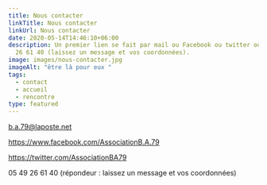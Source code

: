 ```yaml
---
title: Nous contacter
linkTitle: Nous contacter
linkUrl: Nous contacter
date: 2020-05-14T14:46:10+06:00
description: Un premier lien se fait par mail ou Facebook ou twitter ou au 05 49
  26 61 40 (laissez un message et vos coordonnées).
image: images/nous-contacter.jpg
imageAlt: "être là pour eux "
tags:
  - contact
  - accueil
  - rencontre
type: featured
---
```

b.a.79@laposte.net

<https://www.facebook.com/AssociationB.A.79>

<https://twitter.com/AssociationBA79>

05 49 26 61 40 (répondeur : laissez un message et vos coordonnées)